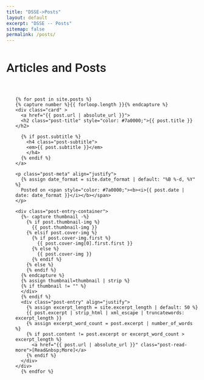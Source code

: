 ```yaml
---
title: "DSSE->Posts"
layout: default
excerpt: "DSSE -- Posts"
sitemap: false
permalink: /posts/
---
```


<h2 style="font-family: 'Roboto', sans-serif; font-weight: 500; font-size: 32px;">Articles and Posts</h2>
<br>

<ul class="posts">

	{% for post in site.posts %}
    {% capture number %}{{ forloop.length }}{% endcapture %}	
    <div class="card" >
	  <a href="{{ post.url | absolute_url }}">
      <h2 class="post-title" style="color: #7a0000;">{{ post.title }}</h2>

      {% if post.subtitle %}
        <h4 class="post-subtitle">
        <em>{{ post.subtitle }}</em>
        </h4>
      {% endif %}
    </a>
	
	<p class="post-meta" align="justify">
      {% assign date_format = site.date_format | default: "%B %-d, %Y" %}
      Posted on <span style="color: #7a0000;"><b><i>{{ post.date | date: date_format }}</i></b></span>
    </p>
        
	<div class="post-entry-container">
      {%- capture thumbnail -%}
        {% if post.thumbnail-img %}
          {{ post.thumbnail-img }}
        {% elsif post.cover-img %}
          {% if post.cover-img.first %}
            {{ post.cover-img[0].first.first }}
          {% else %}
            {{ post.cover-img }}
          {% endif %}
        {% else %}
        {% endif %}
      {% endcapture %}
      {% assign thumbnail=thumbnail | strip %}
      {% if thumbnail != "" %}
      </div>
      {% endif %}
      <div class="post-entry" align="justify">
        {% assign excerpt_length = site.excerpt_length | default: 50 %}
        {{ post.excerpt | strip_html | xml_escape | truncatewords: excerpt_length }}
        {% assign excerpt_word_count = post.excerpt | number_of_words %}
        {% if post.content != post.excerpt or excerpt_word_count > excerpt_length %}
          <a href="{{ post.url | absolute_url }}" class="post-read-more">[Read&nbsp;More]</a>
        {% endif %}
      </div>
    </div>
	  {% endfor %}
</ul>